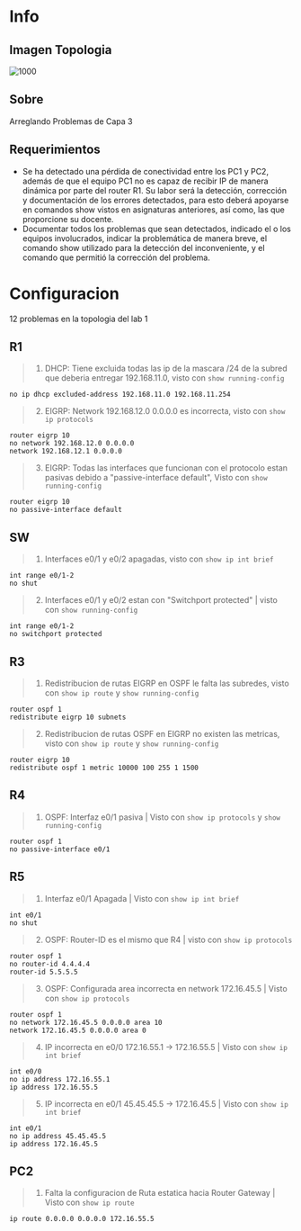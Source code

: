 # Info
## Imagen Topologia
![1000](https://slink.proxylivy.work/image/f466f2c0-dc82-4117-9348-0583acb150f3.png)
## Sobre
Arreglando Problemas de Capa 3
## Requerimientos
- Se ha detectado una pérdida de conectividad entre los PC1 y PC2, además de que el equipo PC1 no es capaz de recibir IP de manera dinámica por parte del router R1. Su labor será la detección, corrección y documentación de los errores detectados, para esto deberá apoyarse en comandos show vistos en asignaturas anteriores, así como, las que proporcione su docente.
- Documentar todos los problemas que sean detectados, indicado el o los equipos involucrados, indicar la problemática de manera breve, el comando show utilizado para la detección del inconveniente, y el comando que permitió la corrección del problema.
# Configuracion
12 problemas en la topologia del lab 1
## R1
> 1. DHCP: Tiene excluida todas las ip de la mascara /24 de la subred que deberia entregar 192.168.11.0, visto con `show running-config`
```
no ip dhcp excluded-address 192.168.11.0 192.168.11.254
```
> 2. EIGRP: Network 192.168.12.0 0.0.0.0 es incorrecta, visto con `show ip protocols`
```
router eigrp 10
no network 192.168.12.0 0.0.0.0
network 192.168.12.1 0.0.0.0
```
> 3. EIGRP: Todas las interfaces que funcionan con el protocolo estan pasivas debido a "passive-interface default", Visto con `show running-config`
```
router eigrp 10
no passive-interface default
```
## SW
> 1. Interfaces e0/1 y e0/2 apagadas, visto con `show ip int brief`
```
int range e0/1-2
no shut
```
> 2. Interfaces e0/1 y e0/2 estan con "Switchport protected" | visto con `show running-config`
```
int range e0/1-2
no switchport protected
```
## R3
> 1. Redistribucion de rutas EIGRP en OSPF le falta las subredes, visto con `show ip route` y `show running-config`
```
router ospf 1
redistribute eigrp 10 subnets
```
> 2. Redistribucion de rutas OSPF en EIGRP no existen las metricas, visto con `show ip route` y `show running-config`
```
router eigrp 10
redistribute ospf 1 metric 10000 100 255 1 1500
```
## R4
> 1. OSPF: Interfaz e0/1 pasiva | Visto con `show ip protocols` y `show running-config`
```
router ospf 1
no passive-interface e0/1
```
## R5
> 1. Interfaz e0/1 Apagada | Visto con `show ip int brief`
```
int e0/1
no shut
```
> 2. OSPF: Router-ID es el mismo que R4 | visto con `show ip protocols`
```
router ospf 1
no router-id 4.4.4.4
router-id 5.5.5.5
```
> 3. OSPF: Configurada area incorrecta en network 172.16.45.5 | Visto con `show ip protocols`
```
router ospf 1
no network 172.16.45.5 0.0.0.0 area 10
network 172.16.45.5 0.0.0.0 area 0
```
> 4. IP incorrecta en e0/0 172.16.55.1 -> 172.16.55.5 | Visto con `show ip int brief`
```
int e0/0
no ip address 172.16.55.1
ip address 172.16.55.5
```
> 5. IP incorrecta en e0/1 45.45.45.5 -> 172.16.45.5 | Visto con `show ip int brief`
```
int e0/1
no ip address 45.45.45.5
ip address 172.16.45.5
```
## PC2
> 1. Falta la configuracion de Ruta estatica hacia Router Gateway | Visto con `show ip route`
```
ip route 0.0.0.0 0.0.0.0 172.16.55.5
```
